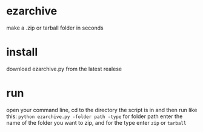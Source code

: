 # ezarchive
make a .zip or tarball folder in seconds

# install
download ezarchive.py from the latest realese

# run
open your command line, cd to the directory the script is in and then run like this:
`python ezarchive.py -folder path -type`
for folder path enter the name of the folder you want to zip, and for the type enter `zip` or `tarball`
